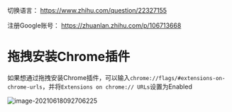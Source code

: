 

切换语言： https://www.zhihu.com/question/22327155

注册Google账号： https://zhuanlan.zhihu.com/p/106713668



# 拖拽安装Chrome插件

如果想通过拖拽安装Chrome插件，可以输入`chrome://flags/#extensions-on-chrome-urls`，并将`Extensions on chrome:// URLs`设置为Enabled

![image-20210618092706225](https://gitee.com/Goook/pictures/raw/master/uPic/image-20210618092706225.png)



